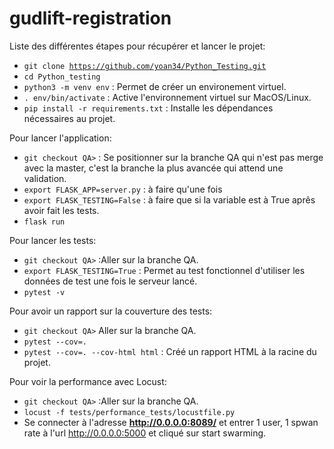 # gudlift-registration

Liste des différentes étapes pour récupérer et lancer le projet:

- <code>git clone https://github.com/yoan34/Python_Testing.git</code>
- <code>cd Python_testing</code>
- <code>python3 -m venv env</code> : Permet de créer un environement virtuel.
- <code>. env/bin/activate</code> : Active l'environnement virtuel sur MacOS/Linux.
- <code>pip install -r requirements.txt</code> : Installe les dépendances nécessaires au projet.


Pour lancer l'application:
- <code>git checkout QA></code> : Se positionner sur la branche QA qui n'est pas merge avec la master, c'est la branche la plus avancée qui attend une validation.
- <code>export FLASK_APP=server.py</code> : à faire qu'une fois
- <code>export FLASK_TESTING=False</code> : à faire que si la variable est à True aprês avoir fait les tests.
- <code>flask run</code>

Pour lancer les tests:
- <code>git checkout QA></code> :Aller sur la branche QA.
- <code>export FLASK_TESTING=True</code> : Permet au test fonctionnel d'utiliser les données de test une fois le serveur lancé.
- <code>pytest -v</code>


Pour avoir un rapport sur la couverture des tests:
- <code>git checkout QA></code> Aller sur la branche QA.
- <code>pytest --cov=.</code>
- <code>pytest --cov=. --cov-html html</code> : Créé un rapport HTML à la racine du projet.


Pour voir la performance avec Locust:
- <code>git checkout QA></code> :Aller sur la branche QA.
- <code>locust -f tests/performance_tests/locustfile.py</code>
- Se connecter à l'adresse **http://0.0.0.0:8089/** et entrer 1 user, 1 spwan rate à l'url http://0.0.0.0:5000 et cliqué sur start swarming.


